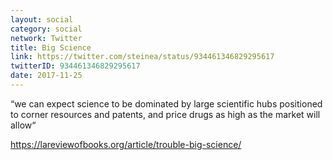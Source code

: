 ```yaml
---
layout: social
category: social
network: Twitter
title: Big Science
link: https://twitter.com/steinea/status/934461346829295617
twitterID: 934461346829295617
date: 2017-11-25
---
```


“we can expect science to be dominated by large scientific hubs positioned to corner resources and patents, and price drugs as high as the market will allow“

<https://lareviewofbooks.org/article/trouble-big-science/>
